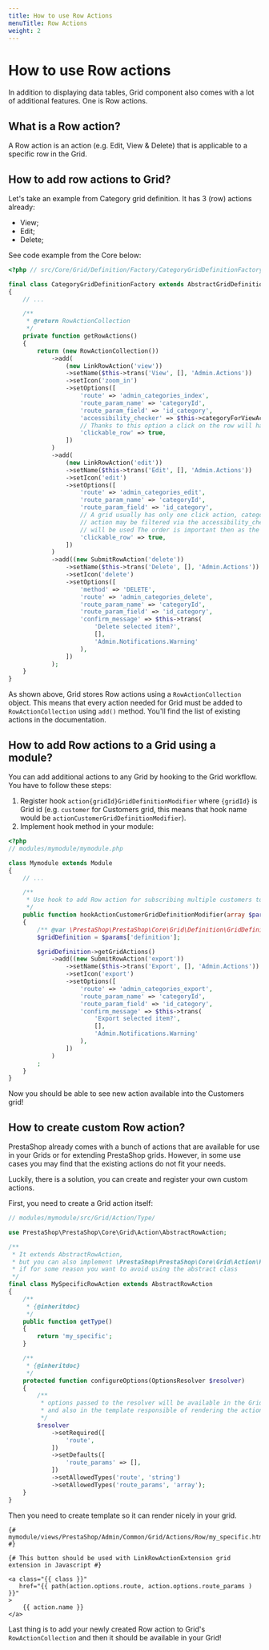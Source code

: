 ```yaml
---
title: How to use Row Actions
menuTitle: Row Actions
weight: 2
---
```


# How to use Row actions

In addition to displaying data tables, Grid component also comes with a lot of additional features. One is Row actions.

## What is a Row action?

A Row action is an action (e.g. Edit, View & Delete) that is applicable to a specific row in the Grid.

## How to add row actions to Grid?

Let's take an example from Category grid definition. It has 3 (row) actions already:

* View;
* Edit;
* Delete;

See code example from the Core below:

```php
<?php // src/Core/Grid/Definition/Factory/CategoryGridDefinitionFactory.php

final class CategoryGridDefinitionFactory extends AbstractGridDefinitionFactory
{
    // ...

    /**
     * @return RowActionCollection
     */
    private function getRowActions()
    {
        return (new RowActionCollection())
            ->add(
                (new LinkRowAction('view'))
                ->setName($this->trans('View', [], 'Admin.Actions'))
                ->setIcon('zoom_in')
                ->setOptions([
                    'route' => 'admin_categories_index',
                    'route_param_name' => 'categoryId',
                    'route_param_field' => 'id_category',
                    'accessibility_checker' => $this->categoryForViewAccessibilityChecker,
                    // Thanks to this option a click on the row will have the same effect as this action
                    'clickable_row' => true,
                ])
            )
            ->add(
                (new LinkRowAction('edit'))
                ->setName($this->trans('Edit', [], 'Admin.Actions'))
                ->setIcon('edit')
                ->setOptions([
                    'route' => 'admin_categories_edit',
                    'route_param_name' => 'categoryId',
                    'route_param_field' => 'id_category',
                    // A grid usually has only one click action, categories are a special case because the view
                    // action may be filtered via the accessibility_checker option, in which case the edit action
                    // will be used The order is important then as the first row action is used by default
                    'clickable_row' => true,
                ])
            )
            ->add((new SubmitRowAction('delete'))
                ->setName($this->trans('Delete', [], 'Admin.Actions'))
                ->setIcon('delete')
                ->setOptions([
                    'method' => 'DELETE',
                    'route' => 'admin_categories_delete',
                    'route_param_name' => 'categoryId',
                    'route_param_field' => 'id_category',
                    'confirm_message' => $this->trans(
                        'Delete selected item?',
                        [],
                        'Admin.Notifications.Warning'
                    ),
                ])
            );
    }
}
```

As shown above, Grid stores Row actions using a `RowActionCollection` object. This means that every action needed for Grid must be added to `RowActionCollection` using `add()` method.
You'll find the list of existing actions in the documentation.

## How to add Row actions to a Grid using a module?

You can add additional actions to any Grid by hooking to the Grid workflow. You have to follow these steps:

1. Register hook `action{gridId}GridDefinitionModifier` where `{gridId}` is Grid id (e.g. `customer` for Customers grid, this means that hook name would be `actionCustomerGridDefinitionModifier`).
2. Implement hook method in your module:

```php
<?php
// modules/mymodule/mymodule.php

class Mymodule extends Module
{
    // ...

    /**
     * Use hook to add Row action for subscribing multiple customers to newsletter
     */
    public function hookActionCustomerGridDefinitionModifier(array $params)
    {
        /** @var \PrestaShop\PrestaShop\Core\Grid\Definition\GridDefinition */
        $gridDefinition = $params['definition'];

        $gridDefinition->getGridActions()
            ->add((new SubmitRowAction('export'))
                ->setName($this->trans('Export', [], 'Admin.Actions'))
                ->setIcon('export')
                ->setOptions([
                    'route' => 'admin_categories_export',
                    'route_param_name' => 'categoryId',
                    'route_param_field' => 'id_category',
                    'confirm_message' => $this->trans(
                        'Export selected item?',
                        [],
                        'Admin.Notifications.Warning'
                    ),
                ])
            )
        ;
    }
}
```

Now you should be able to see new action available into the Customers grid!

## How to create custom Row action?

PrestaShop already comes with a bunch of actions that are available for use in your Grids or for extending PrestaShop grids.
However, in some use cases you may find that the existing actions do not fit your needs.

Luckily, there is a solution, you can create and register your own custom actions.

First, you need to create a Grid action itself:

```php
// modules/mymodule/src/Grid/Action/Type/

use PrestaShop\PrestaShop\Core\Grid\Action\AbstractRowAction;

/**
 * It extends AbstractRowAction,
 * but you can also implement \PrestaShop\PrestaShop\Core\Grid\Action\RowActionInterface 
 * if for some reason you want to avoid using the abstract class
 */ 
final class MySpecificRowAction extends AbstractRowAction
{
    /**
     * {@inheritdoc}
     */
    public function getType()
    {
        return 'my_specific';
    }

    /**
     * {@inheritdoc}
     */
    protected function configureOptions(OptionsResolver $resolver)
    {
        /**
         * options passed to the resolver will be available in the Grid action
         * and also in the template responsible of rendering the action.
         */
        $resolver
            ->setRequired([
                'route',
            ])
            ->setDefaults([
                'route_params' => [],
            ])
            ->setAllowedTypes('route', 'string')
            ->setAllowedTypes('route_params', 'array');
    }
}
```

Then you need to create template so it can render nicely in your grid.

```twig
{# mymodule/views/PrestaShop/Admin/Common/Grid/Actions/Row/my_specific.html.twig #}

{# This button should be used with LinkRowActionExtension grid extension in Javascript #}

<a class="{{ class }}"
   href="{{ path(action.options.route, action.options.route_params ) }}"
>
    {{ action.name }}
</a>
```
Last thing is to add your newly created Row action to Grid's `RowActionCollection` and then it should be available in your Grid!
